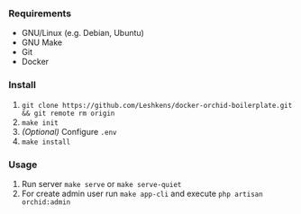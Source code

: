 ### Requirements
- GNU/Linux (e.g. Debian, Ubuntu)
- GNU Make
- Git
- Docker

### Install 

1. `git clone https://github.com/Leshkens/docker-orchid-boilerplate.git && git remote rm origin`
2. `make init`
3. _(Optional)_ Configure `.env`
4. `make install`

### Usage

1. Run server `make serve` or `make serve-quiet`
2. For create admin user run `make app-cli` and execute `php artisan orchid:admin`